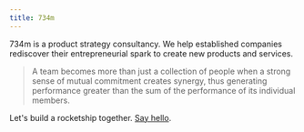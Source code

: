 ```yaml
---
title: 734m
---
```


734m is a product strategy consultancy. We help established companies rediscover their entrepreneurial spark to create new products and services.

> A team becomes more than just a collection of people when a strong sense of mutual commitment creates synergy, thus generating performance greater than the sum of the performance of its individual members.

Let's build a rocketship together. [Say hello](mailto:hello@734m.com).
